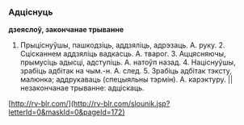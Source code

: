 ### Адціснуць
**дзеяслоў, закончанае трыванне**

1. Прыціснуўшы, пашкодзіць, аддзяліць, адрэзаць. А. руку. 2. Сцісканнем аддзяліць вадкасць. А. тварог. 3. Аццясняючы, прымусіць адысці, адступіць. А. натоўп назад. 4. Націснуўшы, зрабіць адбітак на чым.-н. А. след. 5. Зрабіць адбітак тэксту, малюнка; аддрукаваць (спецыяльны тэрмін). А. карэктуру. || незакончанае трыванне: адціскаць.

<a rel="author">[http://rv-blr.com/](http://rv-blr.com/slounik.jsp?letterId=0&maskId=0&pageId=172)</a>

